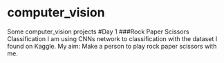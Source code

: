 # computer_vision
Some computer_vision projects
#Day 1
###Rock Paper Scissors Classification
I am using CNNs network to classification with the dataset I found on Kaggle. 
My aim: Make a person to play rock paper scissors with me. 
